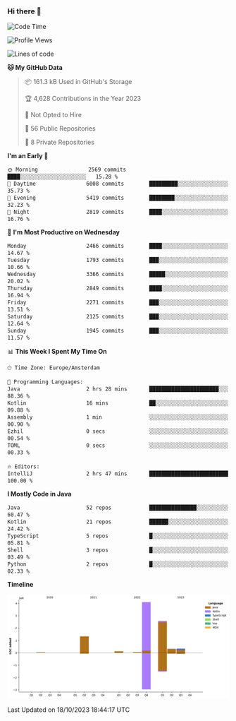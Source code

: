 ### Hi there 👋


<!--START_SECTION:waka-->
![Code Time](http://img.shields.io/badge/Code%20Time-3%2C583%20hrs%2049%20mins-blue)

![Profile Views](http://img.shields.io/badge/Profile%20Views-3-blue)

![Lines of code](https://img.shields.io/badge/From%20Hello%20World%20I%27ve%20Written-8.8%20million%20lines%20of%20code-blue)

**🐱 My GitHub Data** 

> 📦 161.3 kB Used in GitHub's Storage 
 > 
> 🏆 4,628 Contributions in the Year 2023
 > 
> 🚫 Not Opted to Hire
 > 
> 📜 56 Public Repositories 
 > 
> 🔑 8 Private Repositories 
 > 
**I'm an Early 🐤** 

```text
🌞 Morning                2569 commits        ████░░░░░░░░░░░░░░░░░░░░░   15.28 % 
🌆 Daytime                6008 commits        █████████░░░░░░░░░░░░░░░░   35.73 % 
🌃 Evening                5419 commits        ████████░░░░░░░░░░░░░░░░░   32.23 % 
🌙 Night                  2819 commits        ████░░░░░░░░░░░░░░░░░░░░░   16.76 % 
```
📅 **I'm Most Productive on Wednesday** 

```text
Monday                   2466 commits        ████░░░░░░░░░░░░░░░░░░░░░   14.67 % 
Tuesday                  1793 commits        ███░░░░░░░░░░░░░░░░░░░░░░   10.66 % 
Wednesday                3366 commits        █████░░░░░░░░░░░░░░░░░░░░   20.02 % 
Thursday                 2849 commits        ████░░░░░░░░░░░░░░░░░░░░░   16.94 % 
Friday                   2271 commits        ███░░░░░░░░░░░░░░░░░░░░░░   13.51 % 
Saturday                 2125 commits        ███░░░░░░░░░░░░░░░░░░░░░░   12.64 % 
Sunday                   1945 commits        ███░░░░░░░░░░░░░░░░░░░░░░   11.57 % 
```


📊 **This Week I Spent My Time On** 

```text
🕑︎ Time Zone: Europe/Amsterdam

💬 Programming Languages: 
Java                     2 hrs 28 mins       ██████████████████████░░░   88.36 % 
Kotlin                   16 mins             ██░░░░░░░░░░░░░░░░░░░░░░░   09.88 % 
Assembly                 1 min               ░░░░░░░░░░░░░░░░░░░░░░░░░   00.90 % 
Ezhil                    0 secs              ░░░░░░░░░░░░░░░░░░░░░░░░░   00.54 % 
TOML                     0 secs              ░░░░░░░░░░░░░░░░░░░░░░░░░   00.33 % 

🔥 Editors: 
IntelliJ                 2 hrs 47 mins       █████████████████████████   100.00 % 
```

**I Mostly Code in Java** 

```text
Java                     52 repos            ███████████████░░░░░░░░░░   60.47 % 
Kotlin                   21 repos            ██████░░░░░░░░░░░░░░░░░░░   24.42 % 
TypeScript               5 repos             █░░░░░░░░░░░░░░░░░░░░░░░░   05.81 % 
Shell                    3 repos             █░░░░░░░░░░░░░░░░░░░░░░░░   03.49 % 
Python                   2 repos             █░░░░░░░░░░░░░░░░░░░░░░░░   02.33 % 
```



**Timeline**

![Lines of Code chart](https://raw.githubusercontent.com/powercasgamer/powercasgamer/master/assets/bar_graph.png)


 Last Updated on 18/10/2023 18:44:17 UTC
<!--END_SECTION:waka-->
